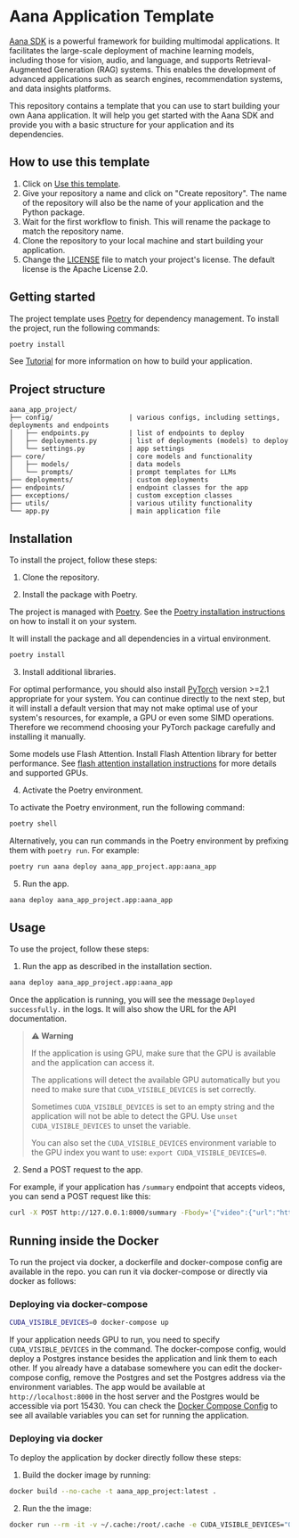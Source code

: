 # Aana Application Template

[Aana SDK](https://github.com/mobiusml/aana_sdk) is a powerful framework for building multimodal applications. It facilitates the large-scale deployment of machine learning models, including those for vision, audio, and language, and supports Retrieval-Augmented Generation (RAG) systems. This enables the development of advanced applications such as search engines, recommendation systems, and data insights platforms.

This repository contains a template that you can use to start building your own Aana application. It will help you get started with the Aana SDK and provide you with a basic structure for your application and its dependencies.

## How to use this template

1. Click on [Use this template](https://github.com/mobiusml/aana_app_template/generate).
2. Give your repository a name and click on "Create repository". The name of the repository will also be the name of your application and the Python package.
3. Wait for the first workflow to finish. This will rename the package to match the repository name.
4. Clone the repository to your local machine and start building your application.
5. Change the [LICENSE](/LICENSE) file to match your project's license. The default license is the Apache License 2.0.

## Getting started

The project template uses [Poetry](https://python-poetry.org/) for dependency management. To install the project, run the following commands:

```bash
poetry install
```

See [Tutorial](https://github.com/mobiusml/aana_sdk/blob/main/docs/tutorial.md) for more information on how to build your application.

## Project structure

```
aana_app_project/
├── config/                   | various configs, including settings, deployments and endpoints
│   ├── endpoints.py          | list of endpoints to deploy
│   ├── deployments.py        | list of deployments (models) to deploy
│   └── settings.py           | app settings
├── core/                     | core models and functionality
│   ├── models/               | data models
│   └── prompts/              | prompt templates for LLMs
├── deployments/              | custom deployments
├── endpoints/                | endpoint classes for the app
├── exceptions/               | custom exception classes
├── utils/                    | various utility functionality
└── app.py                    | main application file
```


## Installation

To install the project, follow these steps:

1. Clone the repository.

2. Install the package with Poetry.

The project is managed with [Poetry](https://python-poetry.org/docs/). See the [Poetry installation instructions](https://python-poetry.org/docs/#installation) on how to install it on your system.

It will install the package and all dependencies in a virtual environment.

```bash
poetry install
```

3. Install additional libraries.

For optimal performance, you should also install [PyTorch](https://pytorch.org/get-started/locally/) version >=2.1 appropriate for your system. You can continue directly to the next step, but it will install a default version that may not make optimal use of your system's resources, for example, a GPU or even some SIMD operations. Therefore we recommend choosing your PyTorch package carefully and installing it manually.

Some models use Flash Attention. Install Flash Attention library for better performance. See [flash attention installation instructions](https://github.com/Dao-AILab/flash-attention?tab=readme-ov-file#installation-and-features) for more details and supported GPUs.


4. Activate the Poetry environment.

To activate the Poetry environment, run the following command:

```bash
poetry shell
```

Alternatively, you can run commands in the Poetry environment by prefixing them with `poetry run`. For example:

```bash
poetry run aana deploy aana_app_project.app:aana_app
```

5. Run the app.

```bash
aana deploy aana_app_project.app:aana_app
```

## Usage

To use the project, follow these steps:

1. Run the app as described in the installation section.

```bash
aana deploy aana_app_project.app:aana_app
```

Once the application is running, you will see the message `Deployed successfully.` in the logs. It will also show the URL for the API documentation.

> **⚠️ Warning**
>
> If the application is using GPU, make sure that the GPU is available and the application can access it.
>
> The applications will detect the available GPU automatically but you need to make sure that `CUDA_VISIBLE_DEVICES` is set correctly.
> 
> Sometimes `CUDA_VISIBLE_DEVICES` is set to an empty string and the application will not be able to detect the GPU. Use `unset CUDA_VISIBLE_DEVICES` to unset the variable.
> 
> You can also set the `CUDA_VISIBLE_DEVICES` environment variable to the GPU index you want to use: `export CUDA_VISIBLE_DEVICES=0`.

2. Send a POST request to the app.

For example, if your application has `/summary` endpoint that accepts videos, you can send a POST request like this:

```bash
curl -X POST http://127.0.0.1:8000/summary -Fbody='{"video":{"url":"https://www.youtube.com/watch?v=VhJFyyukAzA"}}'
```

## Running inside the Docker

To run the project via docker, a dockerfile and docker-compose config are available in the repo. you can run it via docker-compose or directly via docker as follows:

### Deploying via docker-compose

```bash
CUDA_VISIBLE_DEVICES=0 docker-compose up
```
If your application needs GPU to run, you need to specify `CUDA_VISIBLE_DEVICES` in the command.
The docker-compose config, would deploy a Postgres instance besides the application and link them to each other. If you already have a database somewhere you can edit the docker-compose config, remove the Postgres and set the Postgres address via the environment variables.
The app would be available at `http://localhost:8000` in the host server and the Postgres would be accessible via port 15430.
You can check the [Docker Compose Config](./docker-compose.yaml) to see all available variables you can set for running the application.

### Deploying via docker

To deploy the application by docker directly follow these steps:

1. Build the docker image by running:

```bash
docker build --no-cache -t aana_app_project:latest .
```

2. Run the the image:
```bash
docker run --rm -it -v ~/.cache:/root/.cache -e CUDA_VISIBLE_DEVICES="0,1" -e DB_CONFIG=$DB_CONFIG -p 8000:8000 aana_app_project:latest
```
